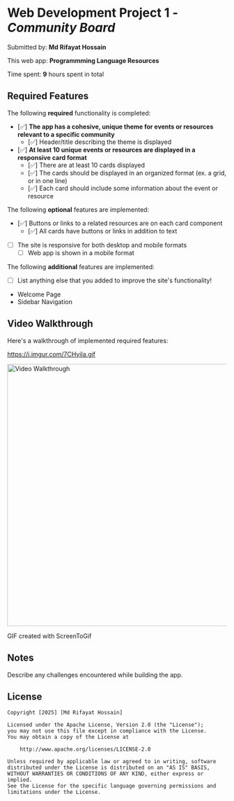 # Web Development Project 1 - *Community Board*

Submitted by: **Md Rifayat Hossain**

This web app: **Programmming Language Resources**

Time spent: **9** hours spent in total

## Required Features

The following **required** functionality is completed:

- [✅] **The app has a cohesive, unique theme for events or resources relevant to a specific community**
  - [✅] Header/title describing the theme is displayed
- [✅] **At least 10 unique events or resources are displayed in a responsive card format**
  - [✅] There are at least 10 cards displayed 
  - [✅] The cards should be displayed in an organized format (ex. a grid, or in one line)
  - [✅] Each card should include some information about the event or resource


The following **optional** features are implemented:

- [✅] Buttons or links to a related resources are on each card component
  - [✅] All cards have buttons or links in addition to text
- [ ] The site is responsive for both desktop and mobile formats
  - [ ] Web app is shown in a mobile format

The following **additional** features are implemented:

* [ ] List anything else that you added to improve the site's functionality!
- Welcome Page
- Sidebar Navigation

## Video Walkthrough

Here's a walkthrough of implemented required features:

https://i.imgur.com/7CHyiIa.gif

<img src='https://i.imgur.com/7CHyiIa.gif' title='Video Walkthrough' width='600' alt='Video Walkthrough' />

GIF created with ScreenToGif  

## Notes

Describe any challenges encountered while building the app.

## License

    Copyright [2025] [Md Rifayat Hossain]

    Licensed under the Apache License, Version 2.0 (the "License");
    you may not use this file except in compliance with the License.
    You may obtain a copy of the License at

        http://www.apache.org/licenses/LICENSE-2.0

    Unless required by applicable law or agreed to in writing, software
    distributed under the License is distributed on an "AS IS" BASIS,
    WITHOUT WARRANTIES OR CONDITIONS OF ANY KIND, either express or implied.
    See the License for the specific language governing permissions and
    limitations under the License.